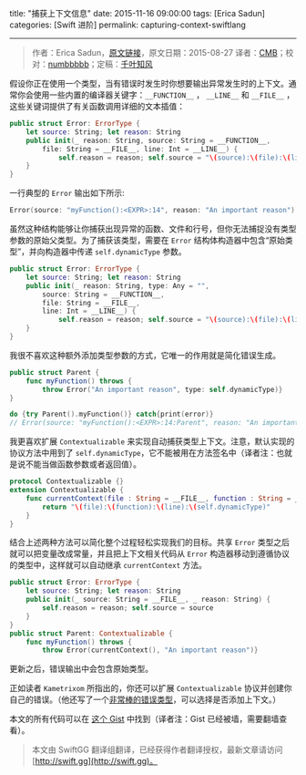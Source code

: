 title: "捕获上下文信息"
date: 2015-11-16 09:00:00
tags: [Erica Sadun]
categories: [Swift 进阶]
permalink: capturing-context-swiftlang

---
> 作者：Erica Sadun，[原文链接](http://ericasadun.com/2015/08/27/capturing-context-swiftlang/)，原文日期：2015-08-27
> 译者：[CMB](https://github.com/chenmingbiao)；校对：[numbbbbb](https://github.com/numbbbbb)；定稿：[千叶知风](http://weibo.com/xiaoxxiao)
  







<!--此处开始正文-->

假设你正在使用一个类型，当有错误时发生时你想要输出异常发生时的上下文。通常你会使用一些内置的编译器关键字：`__FUNCTION__` ， `__LINE__` 和 `__FILE__` ，这些关键词提供了有关函数调用详细的文本插值：

<!--more-->

```swift
public struct Error: ErrorType {
    let source: String; let reason: String
    public init(_ reason: String, source: String = __FUNCTION__,
        file: String = __FILE__, line: Int = __LINE__) {
            self.reason = reason; self.source = "\(source):\(file):\(line)"
    }
}
```

一行典型的 `Error` 输出如下所示:

```swift
Error(source: "myFunction():<EXPR>:14", reason: "An important reason")
```

虽然这种结构能够让你捕获出现异常的函数、文件和行号，但你无法捕捉没有类型参数的原始父类型。为了捕获该类型，需要在 `Error` 结构体构造器中包含“原始类型”，并向构造器中传递 `self.dynamicType` 参数。

```swift
public struct Error: ErrorType {
    let source: String; let reason: String
    public init(_ reason: String, type: Any = "", 
        source: String = __FUNCTION__,
        file: String = __FILE__, 
        line: Int = __LINE__) {
            self.reason = reason; self.source = "\(source):\(file):\(line):\(type)"
    }
}
```

我很不喜欢这种额外添加类型参数的方式，它唯一的作用就是简化错误生成。

```swift
public struct Parent {
    func myFunction() throws {
        throw Error("An important reason", type: self.dynamicType)}
}

do {try Parent().myFunction()} catch{print(error)}
// Error(source: "myFunction():<EXPR>:14:Parent", reason: "An important reason")
```

我更喜欢扩展 `Contextualizable` 来实现自动捕获类型上下文。注意，默认实现的协议方法中用到了 `self.dynamicType`，它不能被用在方法签名中（译者注：也就是说不能当做函数参数或者返回值）。

```swift
protocol Contextualizable {}
extension Contextualizable {
    func currentContext(file : String = __FILE__, function : String = __FUNCTION__, line : Int = __LINE__) -> String {
        return "\(file):\(function):\(line):\(self.dynamicType)"
    }
}
```

结合上述两种方法可以简化整个过程轻松实现我们的目标。共享 `Error` 类型之后就可以把变量改成常量，并且把上下文相关代码从 `Error` 构造器移动到遵循协议的类型中，这样就可以自动继承 `currentContext` 方法。

```swift
public struct Error: ErrorType {
    let source: String; let reason: String
    public init(_ source: String = __FILE__, _ reason: String) {
        self.reason = reason; self.source = source
    }
}
public struct Parent: Contextualizable {
    func myFunction() throws {
        throw Error(currentContext(), "An important reason")}
```

更新之后，错误输出中会包含原始类型。

正如读者 `Kametrixom` 所指出的，你还可以扩展 `Contextualizable` 协议并创建你自己的错误。（他还写了一个[非常棒的错误类型](https://gist.github.com/Kametrixom/21da650bd7c7006a70e3)，可以选择是否添加上下文。）

本文的所有代码可以在 [这个 Gist](https://gist.github.com/erica/b6f4884ed5d70c269107) 中找到（译者注：Gist 已经被墙，需要翻墙查看）。
> 本文由 SwiftGG 翻译组翻译，已经获得作者翻译授权，最新文章请访问 [http://swift.gg](http://swift.gg)。
